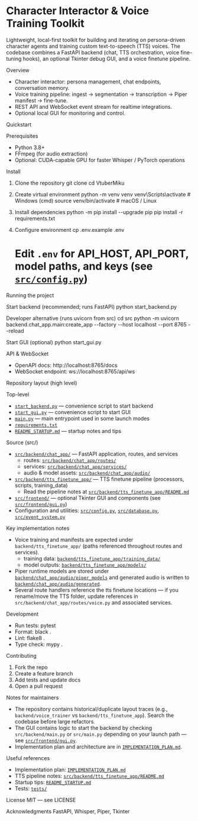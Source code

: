 # Character Interactor & Voice Training Toolkit

Lightweight, local-first toolkit for building and iterating on persona-driven character agents and training custom text-to-speech (TTS) voices. The codebase combines a FastAPI backend (chat, TTS orchestration, voice fine-tuning hooks), an optional Tkinter debug GUI, and a voice finetune pipeline.

Overview
- Character interactor: persona management, chat endpoints, conversation memory.
- Voice training pipeline: ingest → segmentation → transcription → Piper manifest → fine-tune.
- REST API and WebSocket event stream for realtime integrations.
- Optional local GUI for monitoring and control.

Quickstart

Prerequisites
- Python 3.8+
- FFmpeg (for audio extraction)
- Optional: CUDA-capable GPU for faster Whisper / PyTorch operations

Install
1. Clone the repository
   git clone <repository-url>
   cd VtuberMiku

2. Create virtual environment
   python -m venv venv
   venv\Scripts\activate    # Windows (cmd)
   source venv/bin/activate # macOS / Linux

3. Install dependencies
   python -m pip install --upgrade pip
   pip install -r requirements.txt

4. Configure environment
   cp .env.example .env
   # Edit `.env` for API_HOST, API_PORT, model paths, and keys (see [`src/config.py`](src/config.py:1))

Running the project

Start backend (recommended; runs FastAPI)
python start_backend.py

Developer alternative (runs uvicorn from src)
cd src
python -m uvicorn backend.chat_app.main:create_app --factory --host localhost --port 8765 --reload

Start GUI (optional)
python start_gui.py

API & WebSocket
- OpenAPI docs: http://localhost:8765/docs
- WebSocket endpoint: ws://localhost:8765/api/ws

Repository layout (high level)

Top-level
- [`start_backend.py`](start_backend.py:1) — convenience script to start backend
- [`start_gui.py`](start_gui.py:1) — convenience script to start GUI
- [`main.py`](main.py:1) — main entrypoint used in some launch modes
- [`requirements.txt`](requirements.txt:1)
- [`README_STARTUP.md`](README_STARTUP.md:1) — startup notes and tips

Source (src/)
- [`src/backend/chat_app/`](src/backend/chat_app:1) — FastAPI application, routes, and services
  - routes: [`src/backend/chat_app/routes/`](src/backend/chat_app/routes:1)
  - services: [`src/backend/chat_app/services/`](src/backend/chat_app/services:1)
  - audio & model assets: [`src/backend/chat_app/audio/`](src/backend/chat_app/audio:1)
- [`src/backend/tts_finetune_app/`](src/backend/tts_finetune_app:1) — TTS finetune pipeline (processors, scripts, training_data)
  - Read the pipeline notes at [`src/backend/tts_finetune_app/README.md`](src/backend/tts_finetune_app/README.md:1)
- [`src/frontend/`](src/frontend:1) — optional Tkinter GUI and components (see [`src/frontend/gui.py`](src/frontend/gui.py:1))
- Configuration and utilities: [`src/config.py`](src/config.py:1), [`src/database.py`](src/database.py:1), [`src/event_system.py`](src/event_system.py:1)

Key implementation notes
- Voice training and manifests are expected under `backend/tts_finetune_app/` (paths referenced throughout routes and services).
  - training data: [`backend/tts_finetune_app/training_data/`](backend/tts_finetune_app/training_data:1)
  - model outputs: [`backend/tts_finetune_app/models/`](backend/tts_finetune_app/models:1)
- Piper runtime models are stored under [`backend/chat_app/audio/piper_models`](backend/chat_app/audio/piper_models:1) and generated audio is written to [`backend/chat_app/audio/generated`](backend/chat_app/audio/generated:1).
- Several route handlers reference the tts finetune locations — if you rename/move the TTS folder, update references in `src/backend/chat_app/routes/voice.py` and associated services.

Development
- Run tests: pytest
- Format: black .
- Lint: flake8 .
- Type check: mypy .

Contributing
1. Fork the repo
2. Create a feature branch
3. Add tests and update docs
4. Open a pull request

Notes for maintainers
- The repository contains historical/duplicate layout traces (e.g., `backend/voice_trainer` vs `backend/tts_finetune_app`). Search the codebase before large refactors.
- The GUI contains logic to start the backend by checking `src/backend/main.py` or `src/main.py` depending on your launch path — see [`src/frontend/gui.py`](src/frontend/gui.py:1).
- Implementation plan and architecture are in [`IMPLEMENTATION_PLAN.md`](IMPLEMENTATION_PLAN.md:1).

Useful references
- Implementation plan: [`IMPLEMENTATION_PLAN.md`](IMPLEMENTATION_PLAN.md:1)
- TTS pipeline notes: [`src/backend/tts_finetune_app/README.md`](src/backend/tts_finetune_app/README.md:1)
- Startup tips: [`README_STARTUP.md`](README_STARTUP.md:1)
- Tests: [`tests/`](tests:1)

License
MIT — see LICENSE

Acknowledgments
FastAPI, Whisper, Piper, Tkinter